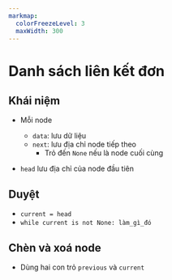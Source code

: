 ```yaml
---
markmap:
  colorFreezeLevel: 3
  maxWidth: 300
---
```


# Danh sách liên kết đơn

## Khái niệm

- Mỗi node 

    - `data`: lưu dữ liệu
    - `next`: lưu địa chỉ node tiếp theo
        - Trỏ đến `None` nếu là node cuối cùng

- `head` lưu địa chỉ của node đầu tiên

## Duyệt

- `current = head`
- `while current is not None: làm_gì_đó`

## Chèn và xoá node

- Dùng hai con trỏ `previous` và `current`
